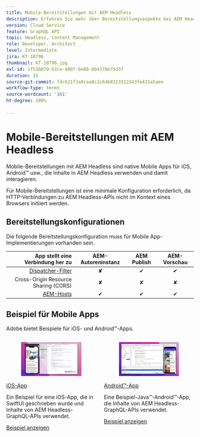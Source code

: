 ```yaml
---
title: Mobile-Bereitstellungen mit AEM Headless
description: Erfahren Sie mehr über Bereitstellungsaspekte bei AEM Headless-Implementierungen für Mobile.
version: Cloud Service
feature: GraphQL API
topic: Headless, Content Management
role: Developer, Architect
level: Intermediate
jira: KT-10796
thumbnail: KT-10796.jpg
exl-id: 1f536079-b3ce-4807-be88-804378e75d37
duration: 31
source-git-commit: f4c621f3a9caa8c2c64b8323312343fe421a5aee
workflow-type: tm+mt
source-wordcount: '161'
ht-degree: 100%

---
```


# Mobile-Bereitstellungen mit AEM Headless

Mobile-Bereitstellungen mit AEM Headless sind native Mobile Apps für iOS, Android™ usw., die Inhalte in AEM Headless verwenden und damit interagieren.

Für Mobile-Bereitstellungen ist eine minimale Konfiguration erforderlich, da HTTP-Verbindungen zu AEM Headless-APIs nicht im Kontext eines Browsers initiiert werden.

## Bereitstellungskonfigurationen

Die folgende Bereitstellungskonfiguration muss für Mobile App-Implementierungen vorhanden sein.

| App stellt eine Verbindung her zu | AEM-Autoreninstanz | AEM Publish | AEM-Vorschau |
|---------------------------------------------------:|:----------:|:-----------:|:-----------:|
| [Dispatcher-Filter](./configurations/dispatcher-filters.md) | ✘ | ✔ | ✔ |
| Cross-Origin Resource Sharing (CORS) | ✘ | ✘ | ✘ |
| [AEM-Hosts](./configurations/aem-hosts.md) | ✔ | ✔ | ✔ |

## Beispiel für Mobile Apps

Adobe bietet Beispiele für iOS- und Android™-Apps.

<div class="columns is-multiline">
    <!-- iOS app -->
    <div class="column is-half-tablet is-half-desktop is-one-third-widescreen" aria-label="iOS app" tabindex="0">
       <div class="card">
           <div class="card-image">
               <figure class="image is-16by9">
                   <a href="../example-apps/ios-swiftui-app.md" title="iOS-App" tabindex="-1">
                       <img class="is-bordered-r-small" src="../example-apps/assets/ios-swiftui-app/ios-app-card.png" alt="iOS-App">
                   </a>
               </figure>
           </div>
           <div class="card-content is-padded-small">
               <div class="content">
                   <p class="headline is-size-6 has-text-weight-bold"><a href="../example-apps/ios-swiftui-app.md" title="iOS-App">iOS-App</a></p>
                   <p class="is-size-6">Ein Beispiel für eine iOS-App, die in SwiftUI geschrieben wurde und Inhalte von AEM Headless-GraphQL-APIs verwendet.</p>
                   <a href="../example-apps/ios-swiftui-app.md" class="spectrum-Button spectrum-Button--outline spectrum-Button--primary spectrum-Button--sizeM">
 <span class="spectrum-Button-label has-no-wrap has-text-weight-bold">Beispiel anzeigen</span>
 </a>
               </div>
           </div>
       </div>
    </div>
    <!-- Android app -->
    <div class="column is-half-tablet is-half-desktop is-one-third-widescreen" aria-label="Android app" tabindex="0">
       <div class="card">
           <div class="card-image">
               <figure class="image is-16by9">
                   <a href="../example-apps/android-app.md" title="Android™-App" tabindex="-1">
                       <img class="is-bordered-r-small" src="../example-apps/assets/android-java-app/android-app-card.png" alt="Android-App">
                   </a>
               </figure>
           </div>
           <div class="card-content is-padded-small">
               <div class="content">
                   <p class="headline is-size-6 has-text-weight-bold"><a href="../example-apps/android-app.md" title="Android™-App">Android™-App</a></p>
                   <p class="is-size-6">Eine Beispiel-Java™-Android™-App, die Inhalte von AEM Headless-GraphQL-APIs verwendet.</p>
                   <a href="../example-apps/android-app.md" class="spectrum-Button spectrum-Button--outline spectrum-Button--primary spectrum-Button--sizeM">
 <span class="spectrum-Button-label has-no-wrap has-text-weight-bold">Beispiel anzeigen</span>
 </a>
               </div>
           </div>
       </div>
    </div>
</div>
